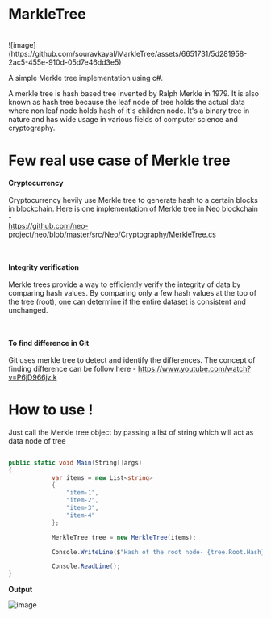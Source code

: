 # MarkleTree

<br/>
![image](https://github.com/souravkayal/MarkleTree/assets/6651731/5d281958-2ac5-455e-910d-05d7e46dd3e5)
<br/>

A simple Merkle tree implementation using c#. <br/>

A merkle tree is hash based tree invented by Ralph Merkle in 1979. It is also known as hash tree because the leaf node of tree holds the actual data where non leaf node holds hash of it's children node. It's a binary tree in nature and has wide usage in various fields of computer science and cryptography.

# Few real use case of Merkle tree <br/>
<b> Cryptocurrency </b> <br/><br/>
Cryptocurrency hevily use Merkle tree to generate hash to a certain blocks in blockchain. Here is one implementation of Merkle tree in Neo blockchain - <br/>
https://github.com/neo-project/neo/blob/master/src/Neo/Cryptography/MerkleTree.cs

<br/><br/>
<b> Integrity verification </b><br/><br/>
Merkle trees provide a way to efficiently verify the integrity of data by comparing hash values. By comparing only a few hash values at the top of the tree (root), one can determine if the entire dataset is consistent and unchanged.

<br/><br/>
<b> To find difference in Git </b> <br/><br/>
Git uses merkle tree to detect and identify the differences. The concept of finding difference can be follow here - https://www.youtube.com/watch?v=P6jD966jzlk

# How to use !
Just call the Merkle tree object by passing a list of string which will act as data node of tree
```cs

public static void Main(String[]args)
{
            var items = new List<string> 
            {
                "item-1",
                "item-2",
                "item-3",
                "item-4"
            };

            MerkleTree tree = new MerkleTree(items);

            Console.WriteLine($"Hash of the root node- {tree.Root.Hash}");

            Console.ReadLine();
}

```        
<b> Output </b> <br/>

![image](https://github.com/souravkayal/MarkleTree/assets/6651731/446c4dec-bdbb-413c-acec-8a0947e532e1)
       







